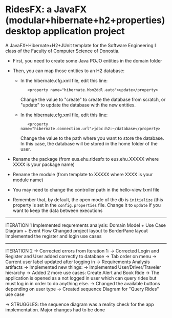 # RidesFX: a JavaFX (modular+hibernate+h2+properties) desktop application project 

A JavaFX+Hibernate+H2+JUnit template for the Software Engineering I class of the Faculty of Computer Science of Donostia. 


* First, you need to create some Java POJO entities in the domain folder
* Then, you can map those entities to an H2 database: 
  * In the hibernate.cfg.xml file, edit this line:
  
           <property name="hibernate.hbm2ddl.auto">update</property>

    Change the value to "create" to create the database from scratch, or "update" to update the database with the new entities.
  * In the hibernate.cfg.xml file, edit this line:
  
           <property name="hibernate.connection.url">jdbc:h2:~/database</property>

    Change the value to the path where you want to store the database. In this case,
  the database will be stored in the home folder of the user.

* Rename the package (from eus.ehu.ridesfx to eus.ehu.XXXXX where XXXX is your package name)
* Rename the module (from template to XXXXX where XXXX is your module name)
* You may need to change the controller path in the hello-view.fxml file
* Remember that, by default, the open mode of the db is `initialize` (this property is set in the `config.properties` file. 
Change it to `update` if you want to keep the data between executions

------------
ITERATION 1
 Implemented requrements analysis: Domain Model + Use Case Diagram + Event Flow
 Changed project layout to BorderPane layout
 Implemented the register and login use cases

 -----------
 ITERATION 2
 -> Corrected errors from Iteration 1:
    -> Corrected Login and Register and User added correctly to database
    -> Tab order on menu
    -> Current user label updated after logging in
    -> Requirements Analysis artifacts
 -> Implemented new things:
    -> Implemented User/Driver/Traveler hierarchy
    -> Added 2 more use cases: Create Alert and Book Ride
    -> The application is opened as a not logged in user which can query rides but must log in in order to do anything else.
    -> Changed the available buttons depending on user type
    -> Created sequence Diagram for "Query Rides" use case

 -> STRUGGLES: the sequence diagram was a reality check for the app implementation. Major changes had to be done
 
